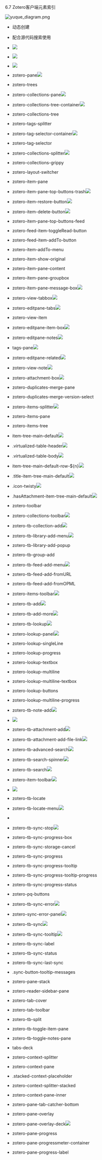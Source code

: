 6.7 Zotero客户端元素索引

![yuque_diagram.png](../../../_resources/647e8aef04cd4ca39d8fe7581f6c9c49.png)

- 动态创建

- 配合源代码搜索使用

- ![](https://cdn.nlark.com/yuque/0/2022/png/1818941/1662556140177-cbbc1021-c155-41ac-a77b-ec7206ac99f1.png)

- ![](https://cdn.nlark.com/yuque/0/2022/png/1818941/1662556176687-c2e648b9-d60e-4bc3-af15-6171ff4d64c0.png)

- ![](https://cdn.nlark.com/yuque/0/2022/png/1818941/1662556210589-5ace89c6-7857-470d-8ce0-52766cf4727a.png)

- zotero-pane![](https://cdn.nlark.com/yuque/0/2022/png/1818941/1662097811985-9f73a1e7-8f90-4081-ab54-ba7d134c96a0.png)

- zotero-trees

- zotero-collections-pane![](https://cdn.nlark.com/yuque/0/2022/png/1818941/1662099385936-c145c85f-5290-4cc9-afbb-44757aee8dcb.png)

- zotero-collections-tree-container![](https://cdn.nlark.com/yuque/0/2022/jpeg/1818941/1662099385934-c50f4d44-323a-493f-9fca-4b8e8cb887d7.jpeg)

- zotero-collections-tree

- zotero-tags-splitter
- zotero-tag-selector-container![](https://cdn.nlark.com/yuque/0/2022/jpeg/1818941/1662099959406-94a205cf-07c8-4998-8254-ab6e6725e4d9.jpeg)

- zotero-tag-selector

- zotero-collections-splitter![](https://cdn.nlark.com/yuque/0/2022/png/1818941/1662103950175-7074ea55-9a0e-4e9e-aa35-c82d12b02ed4.png)

- zotero-collections-grippy

- zotero-layout-switcher

- zotero-item-pane

- zotero-item-pane-top-buttons-trash![](https://cdn.nlark.com/yuque/0/2022/png/1818941/1662114018411-91e1878b-55ca-499c-8628-6daae7f00152.png)

- zotero-item-restore-button![](https://cdn.nlark.com/yuque/0/2022/png/1818941/1662114057151-38612762-30d3-4455-9e6d-8bef763d1c34.png)
- zotero-item-delete-button![](https://cdn.nlark.com/yuque/0/2022/png/1818941/1662114075653-06adcb84-9738-4e39-9c5c-f662f365c114.png)

- zotero-item-pane-top-buttons-feed

- zotero-feed-item-toggleRead-button
- zotero-feed-item-addTo-button

- zotero-item-addTo-menu

- zotero-item-show-original
- zotero-item-pane-content

- zotero-item-pane-groupbox

- zotero-item-pane-message-box![](https://cdn.nlark.com/yuque/0/2022/jpeg/1818941/1662100168150-1f07460b-542c-43ab-9eea-323350c496e8.jpeg)

- zotero-view-tabbox![](https://cdn.nlark.com/yuque/0/2022/png/1818941/1662100216146-39c3ef26-71e9-410d-bce2-0c8aa0d0098a.png)

- zotero-editpane-tabs![](https://cdn.nlark.com/yuque/0/2022/png/1818941/1662100300992-ac353907-b74b-456d-b401-84d7d3ca838e.png)
- zotero-view-item

- zotero-editpane-item-box![](https://cdn.nlark.com/yuque/0/2022/png/1818941/1662100364961-aa93583c-8039-48ad-8ff7-01098223ed76.png)
- zotero-editpane-notes![](https://cdn.nlark.com/yuque/0/2022/png/1818941/1662100447492-e39e4625-2e08-4308-a318-e30cc24669f7.png)
- tags-pane![](https://cdn.nlark.com/yuque/0/2022/png/1818941/1662100484108-8dc3ab65-b510-4ed8-a9a4-ca771ab2ea7c.png)
- zotero-editpane-related![](https://cdn.nlark.com/yuque/0/2022/png/1818941/1662100743553-e248f009-ccb9-4ec2-9bcd-e5a5790b185c.png)

- zotero-view-note![](https://cdn.nlark.com/yuque/0/2022/png/1818941/1662100874195-228b7b76-f3a4-4f08-9126-9fa06923cd54.png)
- zotero-attachment-box![](https://cdn.nlark.com/yuque/0/2022/png/1818941/1662100902497-95e2dcff-f4b2-46fd-a6e2-823718f2e437.png)
- zotero-duplicates-merge-pane

- zotero-duplicates-merge-version-select

- zotero-items-splitter![](https://cdn.nlark.com/yuque/0/2022/png/1818941/1662104000578-6d8d6b00-701b-4d25-8ec4-788544203a0e.png)
- zotero-items-pane

- zotero-items-tree

- item-tree-main-default![](https://cdn.nlark.com/yuque/0/2022/png/1818941/1662101013434-e8c4bfb0-5197-448a-8796-572668fe1285.png)

- .virtualized-table-header![](https://cdn.nlark.com/yuque/0/2022/png/1818941/1662101145024-e94927a3-f256-47a2-bbd1-0bb427a881c1.png)
- .virtualized-table-body![](https://cdn.nlark.com/yuque/0/2022/png/1818941/1662101284126-718e6854-077e-480f-8b86-2159cbd21653.png)

- item-tree-main-default-row-${n}![](https://cdn.nlark.com/yuque/0/2022/png/1818941/1662101484753-7047ff3f-305d-4e99-93d7-6e4c2d492d76.png)

- .title-item-tree-main-default![](https://cdn.nlark.com/yuque/0/2022/png/1818941/1662101728087-d88bcb11-4e7c-4e72-aa2b-52b0d9ef0dbc.png)

- .icon-twisty![](https://cdn.nlark.com/yuque/0/2022/png/1818941/1662101791213-8355766b-4612-400e-9bde-08ad95abd53a.png)

- .hasAttachment-item-tree-main-default![](https://cdn.nlark.com/yuque/0/2022/png/1818941/1662101992880-cd413d66-98dc-45ac-934d-defe8c007249.png)

- zotero-toolbar

- zotero-collections-toolbar![](https://cdn.nlark.com/yuque/0/2022/png/1818941/1662098942017-a1104d35-c322-439e-a36f-bb42346238ab.png)

- zotero-tb-collection-add![](https://cdn.nlark.com/yuque/0/2022/png/1818941/1662116795487-9bb92b9c-9145-4093-a4be-0902ae1a95f5.png)
- zotero-tb-library-add-menu![](https://cdn.nlark.com/yuque/0/2022/png/1818941/1662116735287-3aa88b24-8fab-441f-b0ce-45bc3d325a08.png)

- zotero-tb-library-add-popup

- zotero-tb-group-add
- zotero-tb-feed-add-menu![](https://cdn.nlark.com/yuque/0/2022/png/1818941/1662116678318-37deb032-ddd5-4fdb-8efa-41e9adb5fd08.png)

- zotero-tb-feed-add-fromURL
- zotero-tb-feed-add-fromOPML

- zotero-items-toolbar![](https://cdn.nlark.com/yuque/0/2022/png/1818941/1662098969453-93069ca9-ee33-4c62-9b43-34e43f89817e.png)

- zotero-tb-add![](https://cdn.nlark.com/yuque/0/2022/png/1818941/1662120122331-37592b09-26ab-4b79-958f-7fc532f981a6.png)

- zotero-tb-add-more![](https://cdn.nlark.com/yuque/0/2022/png/1818941/1662120649597-07c3bc73-ad90-43d5-bdfb-5a24c0768a8a.png)

- zotero-tb-lookup![](https://cdn.nlark.com/yuque/0/2022/png/1818941/1662120295989-a7834292-7011-49e0-acc5-fa83f47ecb55.png)
- zotero-lookup-panel![](https://cdn.nlark.com/yuque/0/2022/png/1818941/1662120331610-e1b2b595-bade-459b-9fe1-8c84b63de53b.png)

- zotero-lookup-singleLine

- zotero-lookup-progress
- zotero-lookup-textbox

- zotero-lookup-multiline

- zotero-lookup-multiline-textbox
- zotero-lookup-buttons

- zotero-lookup-multiline-progress

- zotero-tb-note-add![](https://cdn.nlark.com/yuque/0/2022/png/1818941/1662120157492-037ee831-e3e1-44f8-b0c7-53bc4531800b.png)

- ![](https://cdn.nlark.com/yuque/0/2022/png/1818941/1662120765603-13396ac3-1dec-455b-b30e-530ed2bd4185.png)

- zotero-tb-attachment-add![](https://cdn.nlark.com/yuque/0/2022/png/1818941/1662120170965-837a196e-d09d-4bd2-b732-35dd7605d8ea.png)

- zotero-tb-attachment-add-file-link![](https://cdn.nlark.com/yuque/0/2022/png/1818941/1662120808392-04f4b157-7c23-4b4b-ae71-33bc712b76f5.png)

- zotero-tb-advanced-search![](https://cdn.nlark.com/yuque/0/2022/png/1818941/1662120904166-c1bc8969-02ba-489b-98d2-a78d7ebbd590.png)
- zotero-tb-search-spinner![](https://cdn.nlark.com/yuque/0/2022/png/1818941/1662121194324-f6919168-d3b9-4a58-8e2a-fbc2f5456aa1.png)
- zotero-tb-search![](https://cdn.nlark.com/yuque/0/2022/png/1818941/1662121251800-f672e28b-2e74-4457-80dd-20aeb738aa5f.png)

- zotero-item-toolbar![](https://cdn.nlark.com/yuque/0/2022/png/1818941/1662098997282-83859f00-45b3-4187-ac3f-7113948e61fc.png)

- ![](https://cdn.nlark.com/yuque/0/2022/png/1818941/1662117866736-24233de7-a432-483e-8eb9-ea0f39b88215.png)

- zotero-tb-locate

- zotero-tb-locate-menu![](https://cdn.nlark.com/yuque/0/2022/png/1818941/1662117915989-0ef31be2-885c-497f-8a52-540290ddc9d0.png)

- ​

- zotero-tb-sync-stop![](https://cdn.nlark.com/yuque/0/2022/png/1818941/1662118489205-7cee82fe-a16b-4440-9ff1-6efd5a88a4fd.png)
- zotero-tb-sync-progress-box

- zotero-tb-sync-storage-cancel
- zotero-tb-sync-progress
- zotero-tb-sync-progress-tooltip

- zotero-tb-sync-progress-tooltip-progress
- zotero-tb-sync-progress-status

- zotero-pq-buttons
- zotero-tb-sync-error![](https://cdn.nlark.com/yuque/0/2022/png/1818941/1662121588142-9b555848-5dc8-4fd2-ad65-517136e00948.png)
- zotero-sync-error-panel![](https://cdn.nlark.com/yuque/0/2022/png/1818941/1662121576566-b8f3e5e9-4c6e-444d-a503-f9431e59f2c8.png)
- zotero-tb-sync![](https://cdn.nlark.com/yuque/0/2022/png/1818941/1662118534084-7437347e-0109-4431-809d-5c8846da5b01.png)

- zotero-tb-sync-tooltip![](https://cdn.nlark.com/yuque/0/2022/png/1818941/1662118596040-56c43fce-544b-4a37-8f5c-2858445754d0.png)

- zotero-tb-sync-label
- zotero-tb-sync-status
- zotero-tb-sync-last-sync
- .sync-button-tooltip-messages

- zotero-pane-stack

- zotero-reader-sidebar-pane

- zotero-tab-cover
- zotero-tab-toolbar

- zotero-tb-split

- zotero-tb-toggle-item-pane
- zotero-tb-toggle-notes-pane

- tabs-deck
- zotero-context-splitter
- zotero-context-pane

- .stacked-context-placeholder
- zotero-context-splitter-stacked
- zotero-context-pane-inner

- zotero-pane-tab-catcher-bottom
- zotero-pane-overlay

- zotero-pane-overlay-deck![](https://cdn.nlark.com/yuque/0/2022/png/1818941/1662122896575-58b94b66-be3b-43a0-b3cf-6a536f31b017.png)

- zotero-pane-progress

- zotero-pane-progressmeter-container

- zotero-pane-progress-label